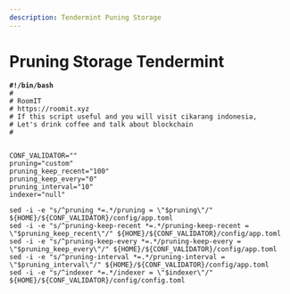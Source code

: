 ```yaml
---
description: Tendermint Puning Storage
---
```


# Pruning Storage Tendermint

<pre class="language-bash"><code class="lang-bash"><strong>#!/bin/bash
</strong>#
# RoomIT
# https://roomit.xyz
# If this script useful and you will visit cikarang indonesia, 
# Let's drink coffee and talk about blockchain
#


CONF_VALIDATOR=""
pruning="custom"
pruning_keep_recent="100"
pruning_keep_every="0"
pruning_interval="10"
indexer="null"

sed -i -e "s/^pruning *=.*/pruning = \"$pruning\"/" ${HOME}/${CONF_VALIDATOR}/config/app.toml
sed -i -e "s/^pruning-keep-recent *=.*/pruning-keep-recent = \"$pruning_keep_recent\"/" ${HOME}/${CONF_VALIDATOR}/config/app.toml
sed -i -e "s/^pruning-keep-every *=.*/pruning-keep-every = \"$pruning_keep_every\"/" ${HOME}/${CONF_VALIDATOR}/config/app.toml
sed -i -e "s/^pruning-interval *=.*/pruning-interval = \"$pruning_interval\"/" ${HOME}/${CONF_VALIDATOR}/config/app.toml
sed -i -e "s/^indexer *=.*/indexer = \"$indexer\"/" ${HOME}/${CONF_VALIDATOR}/config/config.toml

</code></pre>
